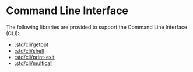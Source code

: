# Command Line Interface

The following libraries are provided to support the Command Line Interface (CLI):
- [:std/cli/getopt](getopt.md)
- [:std/cli/shell](shell.md)
- [:std/cli/print-exit](print-exit.md)
- [:std/cli/multicall](multicall.md)
